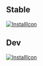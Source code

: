 Stable
---

[![InstallIcon](https://img.shields.io/badge/Install-Scriptstaller-brightgreen.svg?style=flat-square)](https://raw.githubusercontent.com/Scriptstaller/Scriptstaller/master/stable/Scriptstaller.user.js)

Dev
---

[![InstallIcon](https://img.shields.io/badge/Install-Scriptstaller-brightred.svg?style=flat-square)](https://raw.githubusercontent.com/Scriptstaller/Scriptstaller/master/dev/Scriptstaller.user.js)
